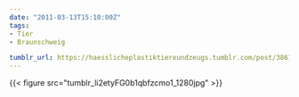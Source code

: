```yaml
---
date: "2011-03-13T15:10:00Z"
tags:
- Tier
- Braunschweig

tumblr_url: https://haesslicheplastiktiereundzeugs.tumblr.com/post/3861007624
---
```

{{< figure src="tumblr_li2etyFG0b1qbfzcmo1_1280jpg" >}} 
